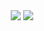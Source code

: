 <div align = "center">
  <img src = "https://github.com/user-attachments/assets/e9dc41a2-f73f-45c9-a1f2-c40e3c0e95fd">
  <img src = "https://github.com/user-attachments/assets/d7d6e660-39d4-46b9-8cd4-72e45cddc16c">
</div>
